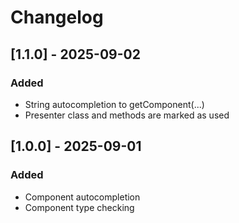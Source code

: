 # Changelog

## [1.1.0] - 2025-09-02

### Added

- String autocompletion to getComponent(...)
- Presenter class and methods are marked as used

## [1.0.0] - 2025-09-01

### Added

- Component autocompletion
- Component type checking
